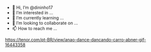 - 👋 Hi, I’m @dininho17
- 👀 I’m interested in ...
- 🌱 I’m currently learning ...
- 💞️ I’m looking to collaborate on ...
- 📫 How to reach me ...

<!---
dininho17/dininho17 is a ✨ special ✨ repository because its `README.md` (this file) appears on your GitHub profile.
You can click the Preview link to take a look at your changes.
--->



https://tenor.com/pt-BR/view/anao-dance-dancando-carro-abner-gif-16443358
